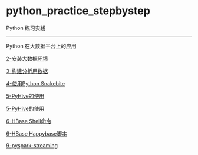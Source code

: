 # python_practice_stepbystep

Python 练习实践 

----------------------------------------------------------------------------------------------

Python 在大数据平台上的应用


[2-安装大数据环境](python-on-bigdata/chapter2_install_hadoop.md)  

[3-构建分析用数据](python-on-bigdata/chapter3_input_data_code.md)

[4-使用Python Snakebite](python-on-bigdata/chapter4_code.md)

[5-PyHive的使用](python-on-bigdata/chapter5_connect-hive.md)

[5-PyHive的使用](python-on-bigdata/chapter5_udf.py)

[6-HBase Shell命令](python-on-bigdata/chapter6_hbase_shell.md)

[6-HBase Happybase脚本](python-on-bigdata/chapter6_happybase.py)

[9-pyspark-streaming](python-on-bigdata/chapter9_streaming_code.py)                    
